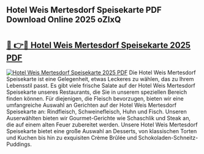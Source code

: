 ## Hotel Weis Mertesdorf Speisekarte PDF Download Online 2025 oZlxQ

# <h2><a href="http://gc5e06j.nevu.top/?p=Hotel+Weis+Mertesdorf+Speisekarte">🔗 👉🔴 Hotel Weis Mertesdorf Speisekarte 2025 PDF</a></h2>

[![Hotel Weis Mertesdorf Speisekarte 2025 PDF](https://i.imgur.com/dBaPXMq.png)](http://gc5e06j.nevu.top/?p=Hotel+Weis+Mertesdorf+Speisekarte)
Die Hotel Weis Mertesdorf Speisekarte ist eine Gelegenheit, etwas Leckeres zu wählen, das zu Ihrem Lebensstil passt. Es gibt viele frische Salate auf der Hotel Weis Mertesdorf Speisekarte unseres Restaurants, die Sie in unserem speziellen Bereich finden können. Für diejenigen, die Fleisch bevorzugen, bieten wir eine umfangreiche Auswahl an Gerichten auf der Hotel Weis Mertesdorf Speisekarte an: Rindfleisch, Schweinefleisch, Huhn und Fisch. Unseren Auserwählten bieten wir Gourmet-Gerichte wie Schaschlik und Steak an, die auf einem alten Feuer zubereitet werden. Unsere Hotel Weis Mertesdorf Speisekarte bietet eine große Auswahl an Desserts, von klassischen Torten und Kuchen bis hin zu exquisiten Crème Brûlée und Schokoladen-Schneitz-Puddings.
